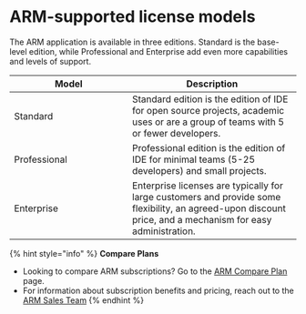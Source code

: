 # ARM-supported license models

The ARM application is available in three editions. Standard is the base-level edition, while Professional and Enterprise add even more capabilities and levels of support.

<table><thead><tr><th width="191.5">Model</th><th>Description</th></tr></thead><tbody><tr><td>Standard</td><td>Standard edition is the edition of IDE for open source projects, academic uses or are a group of teams with 5 or fewer developers.</td></tr><tr><td>Professional</td><td>Professional edition is the edition of IDE for minimal teams (5-25 developers) and small projects.</td></tr><tr><td>Enterprise</td><td>Enterprise licenses are typically for large customers and provide some flexibility, an agreed-upon discount price, and a mechanism for easy administration.</td></tr></tbody></table>

{% hint style="info" %}
**Compare Plans**

* Looking to compare ARM subscriptions? Go to the [ARM Compare Plan](https://www.autorabit.com/plans/) page.
* For information about subscription benefits and pricing, reach out to the [ARM Sales Team](https://knowledgebase.autorabit.com/arm/docs/version-control)
{% endhint %}
